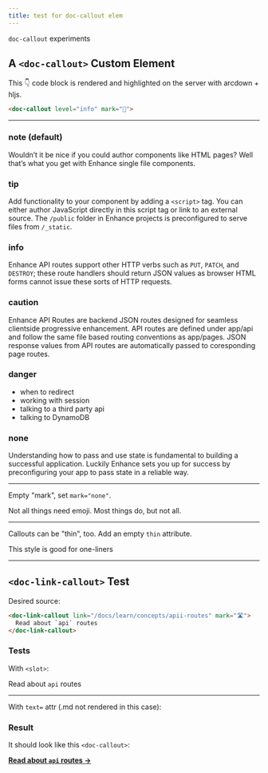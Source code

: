 ```yaml
---
title: test for doc-callout elem
---
```


`doc-callout` experiments

## A `<doc-callout>` Custom Element

This 👇 code block is rendered and highlighted on the server with arcdown + hljs.

```html
<doc-callout level="info" mark="🤘">
```

<hr class="block mt3 mb3 border1" />

<doc-callout>

### note (default)

Wouldn’t it be nice if you could author components like HTML pages? Well that’s what you get with Enhance single file components.

</doc-callout>

<doc-callout level="tip">

### tip

Add functionality to your component by adding a `<script>` tag. You can either author JavaScript directly in this script tag or link to an external source. The `/public` folder in Enhance projects is preconfigured to serve files from `/_static`.

</doc-callout>

<doc-callout level="info">

### info

Enhance API routes support other HTTP verbs such as `PUT`, `PATCH`, and `DESTROY`; these route handlers should return JSON values as browser HTML forms cannot issue these sorts of HTTP requests.

</doc-callout>

<doc-callout level="caution">

### caution

Enhance API Routes are backend JSON routes designed for seamless clientside progressive enhancement. API routes are defined under app/api and follow the same file based routing conventions as app/pages. JSON response values from API routes are automatically passed to coresponding page routes.

</doc-callout>

<doc-callout level="danger">

### danger

- when to redirect
- working with session
- talking to a third party api
- talking to DynamoDB

</doc-callout>

<doc-callout level="none" mark="👻">

### none

Understanding how to pass and use state is fundamental to building a successful application.
Luckily Enhance sets you up for success by preconfiguring your app to pass state in a reliable way.

</doc-callout>

<hr class="block mt3 mb3 border1" />

Empty "mark", set `mark="none"`.

<doc-callout level="danger" mark="none">

Not all things need emoji. Most things do, but not all.

</doc-callout>

<hr class="block mt3 mb3 border1" />

Callouts can be "thin", too. Add an empty `thin` attribute.

<doc-callout level="info" thin>

This style is good for one-liners

</doc-callout>

<hr class="block mt3 mb3 border1" />

## `<doc-link-callout>` Test

Desired source:

```html
<doc-link-callout link="/docs/learn/concepts/apii-routes" mark="🛣">
  Read about `api` routes
</doc-link-callout>
```

### Tests

With `<slot>`:

<doc-link-callout link="/docs/learn/concepts/apii-routes" mark="🛣">

Read about `api` routes

</doc-link-callout>

---

With `text=` attr (.md not rendered in this case):

<doc-link-callout text="Read about `api` routes" link="/docs/learn/concepts/apii-routes" mark="🛣"></doc-link-callout>

### Result

It should look like this `<doc-callout>`:

<doc-callout level="none" mark="🛣">

**[Read about `api` routes →](/docs/learn/concepts/apii-routes)**

</doc-callout>
